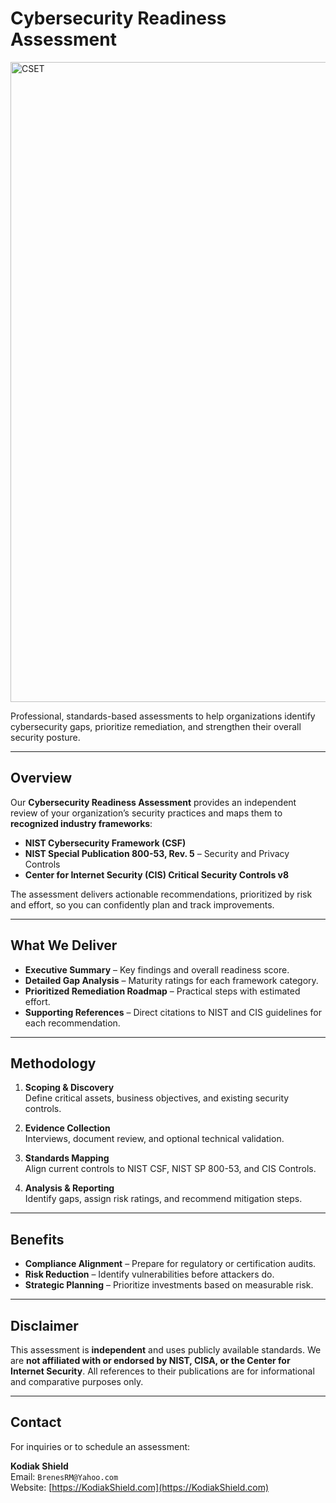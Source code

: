# Cybersecurity Readiness Assessment
<img width="1536" height="1024" alt="CSET" src="https://github.com/user-attachments/assets/6c52b8b7-dab1-4173-9706-b3a7d5e8c418" />

Professional, standards-based assessments to help organizations identify
cybersecurity gaps, prioritize remediation, and strengthen their overall security posture.

---

## Overview

Our **Cybersecurity Readiness Assessment** provides an independent review of your
organization’s security practices and maps them to **recognized industry frameworks**:

- **NIST Cybersecurity Framework (CSF)**
- **NIST Special Publication 800-53, Rev. 5** – Security and Privacy Controls
- **Center for Internet Security (CIS) Critical Security Controls v8**

The assessment delivers actionable recommendations, prioritized by risk and effort,
so you can confidently plan and track improvements.

---

## What We Deliver

* **Executive Summary** – Key findings and overall readiness score.
* **Detailed Gap Analysis** – Maturity ratings for each framework category.
* **Prioritized Remediation Roadmap** – Practical steps with estimated effort.
* **Supporting References** – Direct citations to NIST and CIS guidelines for each recommendation.

---

## Methodology

1. **Scoping & Discovery**  
   Define critical assets, business objectives, and existing security controls.

2. **Evidence Collection**  
   Interviews, document review, and optional technical validation.

3. **Standards Mapping**  
   Align current controls to NIST CSF, NIST SP 800-53, and CIS Controls.

4. **Analysis & Reporting**  
   Identify gaps, assign risk ratings, and recommend mitigation steps.

---

## Benefits

- **Compliance Alignment** – Prepare for regulatory or certification audits.
- **Risk Reduction** – Identify vulnerabilities before attackers do.
- **Strategic Planning** – Prioritize investments based on measurable risk.

---

## Disclaimer

This assessment is **independent** and uses publicly available standards.
We are **not affiliated with or endorsed by NIST, CISA, or the Center for Internet Security**.
All references to their publications are for informational and comparative purposes only.

---

## Contact

For inquiries or to schedule an assessment:

**Kodiak Shield**  
Email: `BrenesRM@Yahoo.com`  
Website: [https://KodiakShield.com](https://KodiakShield.com)

